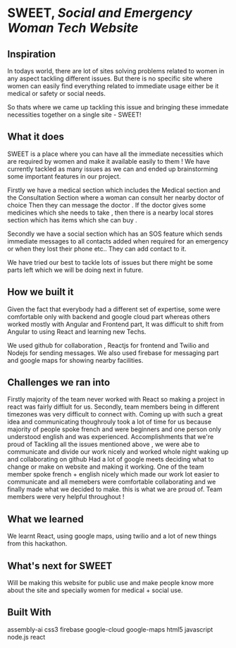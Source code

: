 # SWEET, _Social and Emergency Woman Tech Website_
## Inspiration
In todays world, there are lot of sites solving problems related to women in any aspect tackling different issues. But there is no specific site where women can easily find everything related to immediate usage either be it medical or safety or social needs.

So thats where we came up tackling this issue and bringing these immedate necessities together on a single site - SWEET!

## What it does
SWEET is a place where you can have all the immediate necessities which are required by women and make it available easily to them ! We have currently tackled as many issues as we can and ended up brainstorming some important features in our project.

Firstly we have a medical section which includes the Medical section and the Consultation Section where a woman can consult her nearby doctor of choice Then they can message the doctor . If the doctor gives some medicines which she needs to take , then there is a nearby local stores section which has items which she can buy .

Secondly we have a social section which has an SOS feature which sends immediate messages to all contacts added when required for an emergency or when they lost their phone etc.. They can add contact to it.

We have tried our best to tackle lots of issues but there might be some parts left which we will be doing next in future.

## How we built it
Given the fact that everybody had a different set of expertise, some were comfortable only with backend and google cloud part whereas others worked mostly with Angular and Frontend part, It was difficult to shift from Angular to using React and learning new Techs.

We used github for collaboration , Reactjs for frontend and Twilio and Nodejs for sending messages. We also used firebase for messaging part and google maps for showing nearby facilities.

## Challenges we ran into
Firstly majority of the team never worked with React so making a project in react was fairly diffiult for us.
Secondly, team members being in different timezones was very difficult to connect with.
Coming up with such a great idea and communicating thoughrouly took a lot of time for us because majority of people spoke french and were beginners and one person only understood english and was experienced.
Accomplishments that we're proud of
Tackling all the issues mentioned above , we were abe to communicate and divide our work nicely and worked whole night waking up and collaborating on github
Had a lot of google meets deciding what to change or make on website and making it working.
One of the team member spoke french + english nicely which made our work lot easier to communicate and all memebers were comfortable collaborating and we finally made what we decided to make. this is what we are proud of.
Team members were very helpful throughout !
## What we learned
We learnt React, using google maps, using twilio and a lot of new things from this hackathon.
## What's next for SWEET
Will be making this website for public use and make people know more about the site and specially women for medical + social use.
## Built With
assembly-ai
css3
firebase
google-cloud
google-maps
html5
javascript
node.js
react
